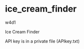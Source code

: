 ice_cream_finder
================
w4d1

Ice Cream Finder

API key is in a private file (APIkey.txt)
